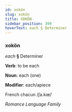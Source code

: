 ```yaml
---
id: xokön
slug: xokön
title: XOKÖN
sidebar_position: 399
hoverText: each § Determiner
---
```


### xokön

*each* **§** Determiner

**Verb**: to be each

**Noun**: each (one)

**Modifier**: each/apiece

French chacun /ʃa.kœ̃/

*Romance Language Family*